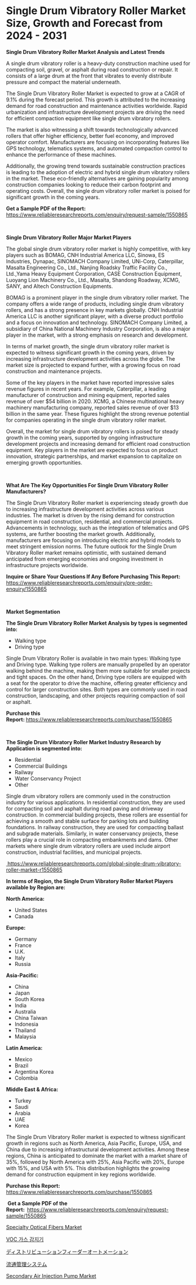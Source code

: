 <p><h1>Single Drum Vibratory Roller Market Size, Growth and Forecast from 2024 - 2031</h1></p><p><strong>Single Drum Vibratory Roller Market Analysis and Latest Trends</strong></p>
<p><p>A single drum vibratory roller is a heavy-duty construction machine used for compacting soil, gravel, or asphalt during road construction or repair. It consists of a large drum at the front that vibrates to evenly distribute pressure and compact the material underneath.</p><p>The Single Drum Vibratory Roller Market is expected to grow at a CAGR of 9.1% during the forecast period. This growth is attributed to the increasing demand for road construction and maintenance activities worldwide. Rapid urbanization and infrastructure development projects are driving the need for efficient compaction equipment like single drum vibratory rollers.</p><p>The market is also witnessing a shift towards technologically advanced rollers that offer higher efficiency, better fuel economy, and improved operator comfort. Manufacturers are focusing on incorporating features like GPS technology, telematics systems, and automated compaction control to enhance the performance of these machines.</p><p>Additionally, the growing trend towards sustainable construction practices is leading to the adoption of electric and hybrid single drum vibratory rollers in the market. These eco-friendly alternatives are gaining popularity among construction companies looking to reduce their carbon footprint and operating costs. Overall, the single drum vibratory roller market is poised for significant growth in the coming years.</p></p>
<p><strong>Get a Sample PDF of the Report:&nbsp;</strong> <a href="https://www.reliableresearchreports.com/enquiry/request-sample/1550865">https://www.reliableresearchreports.com/enquiry/request-sample/1550865</a></p>
<p>&nbsp;</p>
<p><strong>Single Drum Vibratory Roller Major Market Players</strong></p>
<p><p>The global single drum vibratory roller market is highly competitive, with key players such as BOMAG, CNH Industrial America LLC, Sinowa, ES Industries, Dynapac, SINOMACH Company Limited, UNi-Corp, Caterpillar, Masalta Engineering Co., Ltd., Nanjing Roadsky Traffic Facility Co., Ltd.,Yama Heavy Equipment Corporation, CASE Construction Equipment, Luoyang Lion Machinery Co., Ltd., Masalta, Shandong Roadway, XCMG, SANY, and Altech Construction Equipments.</p><p>BOMAG is a prominent player in the single drum vibratory roller market. The company offers a wide range of products, including single drum vibratory rollers, and has a strong presence in key markets globally. CNH Industrial America LLC is another significant player, with a diverse product portfolio and a focus on innovation and technology. SINOMACH Company Limited, a subsidiary of China National Machinery Industry Corporation, is also a major player in the market, with a strong emphasis on research and development.</p><p>In terms of market growth, the single drum vibratory roller market is expected to witness significant growth in the coming years, driven by increasing infrastructure development activities across the globe. The market size is projected to expand further, with a growing focus on road construction and maintenance projects.</p><p>Some of the key players in the market have reported impressive sales revenue figures in recent years. For example, Caterpillar, a leading manufacturer of construction and mining equipment, reported sales revenue of over $54 billion in 2020. XCMG, a Chinese multinational heavy machinery manufacturing company, reported sales revenue of over $13 billion in the same year. These figures highlight the strong revenue potential for companies operating in the single drum vibratory roller market. </p><p>Overall, the market for single drum vibratory rollers is poised for steady growth in the coming years, supported by ongoing infrastructure development projects and increasing demand for efficient road construction equipment. Key players in the market are expected to focus on product innovation, strategic partnerships, and market expansion to capitalize on emerging growth opportunities.</p></p>
<p>&nbsp;</p>
<p><strong>What Are The Key Opportunities For Single Drum Vibratory Roller Manufacturers?</strong></p>
<p><p>The Single Drum Vibratory Roller market is experiencing steady growth due to increasing infrastructure development activities across various industries. The market is driven by the rising demand for construction equipment in road construction, residential, and commercial projects. Advancements in technology, such as the integration of telematics and GPS systems, are further boosting the market growth. Additionally, manufacturers are focusing on introducing electric and hybrid models to meet stringent emission norms. The future outlook for the Single Drum Vibratory Roller market remains optimistic, with sustained demand anticipated from emerging economies and ongoing investment in infrastructure projects worldwide.</p></p>
<p><strong>Inquire or Share Your Questions If Any Before Purchasing This Report:</strong> <a href="https://www.reliableresearchreports.com/enquiry/pre-order-enquiry/1550865">https://www.reliableresearchreports.com/enquiry/pre-order-enquiry/1550865</a></p>
<p>&nbsp;</p>
<p><strong>Market Segmentation</strong></p>
<p><strong>The Single Drum Vibratory Roller Market Analysis by types is segmented into:</strong></p>
<p><ul><li>Walking type</li><li>Driving type</li></ul></p>
<p><p>Single Drum Vibratory Roller is available in two main types: Walking type and Driving type. Walking type rollers are manually propelled by an operator walking behind the machine, making them more suitable for smaller projects and tight spaces. On the other hand, Driving type rollers are equipped with a seat for the operator to drive the machine, offering greater efficiency and control for larger construction sites. Both types are commonly used in road construction, landscaping, and other projects requiring compaction of soil or asphalt.</p></p>
<p><strong>Purchase this Report:&nbsp;</strong><a href="https://www.reliableresearchreports.com/purchase/1550865">https://www.reliableresearchreports.com/purchase/1550865</a></p>
<p>&nbsp;</p>
<p><strong>The Single Drum Vibratory Roller Market Industry Research by Application is segmented into:</strong></p>
<p><ul><li>Residential</li><li>Commercial Buildings</li><li>Railway</li><li>Water Conservancy Project</li><li>Other</li></ul></p>
<p><p>Single drum vibratory rollers are commonly used in the construction industry for various applications. In residential construction, they are used for compacting soil and asphalt during road paving and driveway construction. In commercial building projects, these rollers are essential for achieving a smooth and stable surface for parking lots and building foundations. In railway construction, they are used for compacting ballast and subgrade materials. Similarly, in water conservancy projects, these rollers play a crucial role in compacting embankments and dams. Other markets where single drum vibratory rollers are used include airport construction, industrial facilities, and municipal projects.</p></p>
<p><a href="https://www.reliableresearchreports.com/global-single-drum-vibratory-roller-market-r1550865">&nbsp;https://www.reliableresearchreports.com/global-single-drum-vibratory-roller-market-r1550865</a></p>
<p><strong>In terms of Region, the Single Drum Vibratory Roller Market Players available by Region are:</strong></p>
<p>
    <p> <strong> North America: </strong>
        <ul>
            <li>United States</li>
            <li>Canada</li>
        </ul>
        </p> 
    <p> <strong> Europe: </strong>
        <ul>
            <li>Germany</li>
            <li>France</li>
            <li>U.K.</li>
            <li>Italy</li>
            <li>Russia</li>
        </ul>
        </p> 
    <p> <strong> Asia-Pacific: </strong>
        <ul>
            <li>China</li>
            <li>Japan</li>
            <li>South Korea</li>
            <li>India</li>
            <li>Australia</li>
            <li>China Taiwan</li>
            <li>Indonesia</li>
            <li>Thailand</li>
            <li>Malaysia</li>
        </ul>
        </p> 
    <p> <strong> Latin America: </strong>
        <ul>
            <li>Mexico</li>
            <li>Brazil</li>
            <li>Argentina Korea</li>
            <li>Colombia</li>
        </ul>
        </p> 
    <p> <strong> Middle East & Africa: </strong>
        <ul>
            <li>Turkey</li>
            <li>Saudi</li>
            <li>Arabia</li>
            <li>UAE</li>
            <li>Korea</li>
        </ul>
    </p>
    </p>
<p><p>The Single Drum Vibratory Roller market is expected to witness significant growth in regions such as North America, Asia Pacific, Europe, USA, and China due to increasing infrastructural development activities. Among these regions, China is anticipated to dominate the market with a market share of 35%, followed by North America with 25%, Asia Pacific with 20%, Europe with 15%, and USA with 5%. This distribution highlights the growing demand for construction equipment in key regions worldwide.</p></p>
<p><strong>Purchase this Report: </strong><a href="https://www.reliableresearchreports.com/purchase/1550865">https://www.reliableresearchreports.com/purchase/1550865</a></p>
<p>&nbsp;<strong>Get a Sample PDF of the Report:&nbsp;&nbsp;</strong><a href="https://www.reliableresearchreports.com/enquiry/request-sample/1550865">https://www.reliableresearchreports.com/enquiry/request-sample/1550865</a></p>
<p><strong></strong></p>
<p><p><a href="https://issuu.com/reportprime-2/docs/specialty-optical-fibers-market-size-2030.pptx">Specialty Optical Fibers Market</a></p><p><a href="https://github.com/AlbertotDouglas44367/Market-Research-Report-List-1/blob/main/751055325016.md">VOC 가스 감지기</a></p><p><a href="https://github.com/qwpelcjko9242629/Market-Research-Report-List-1/blob/main/762361127175.md">ディストリビューションフィーダーオートメーション</a></p><p><a href="https://github.com/gfggqjbfys368009/Market-Research-Report-List-1/blob/main/614994827176.md">流通管理システム</a></p><p><a href="https://github.com/eeaveuhhh/Market-Research-Report-List-2/blob/main/secondary-air-injection-pump-market.md">Secondary Air Injection Pump Market</a></p></p>